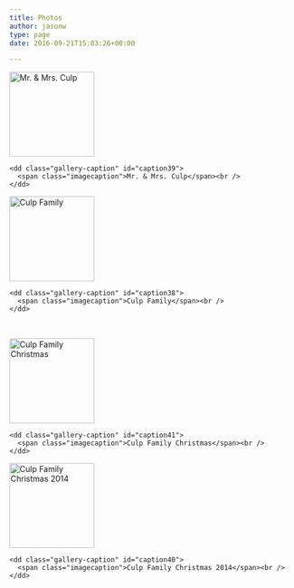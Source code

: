 ```yaml
---
title: Photos
author: jasonw
type: page
date: 2016-09-21T15:03:26+00:00

---
```

<!-- see gallery_shortcode() in wp-includes/media.php -->

<div id='gallery-1' class='gallery galleryid-37 gallery-columns-2 gallery-size-thumbnail gallery1'>
  <dl class="gallery-item">
    <dt class="gallery-icon">
      <a href="http://highlandersheart.com/wp-content/uploads/2016/09/44ec166d-17d7-692f-9f10-c2dfa490b44d.jpg" title="Mr. & Mrs. Culp" rel="gallery1"><img src="http://highlandersheart.com/wp-content/uploads/2016/09/44ec166d-17d7-692f-9f10-c2dfa490b44d-150x150.jpg" width="150" height="150" alt="Mr. & Mrs. Culp" /></a>
    </dt>
    
    <dd class="gallery-caption" id="caption39">
      <span class="imagecaption">Mr. & Mrs. Culp</span><br />
    </dd>
  </dl>
  
  <dl class="gallery-item">
    <dt class="gallery-icon">
      <a href="http://highlandersheart.com/wp-content/uploads/2016/09/1ff037a1-7101-1987-e7ee-6290b798dfb6.jpg" title="Culp Family" rel="gallery1"><img src="http://highlandersheart.com/wp-content/uploads/2016/09/1ff037a1-7101-1987-e7ee-6290b798dfb6-150x150.jpg" width="150" height="150" alt="Culp Family" /></a>
    </dt>
    
    <dd class="gallery-caption" id="caption38">
      <span class="imagecaption">Culp Family</span><br />
    </dd>
  </dl>
  
  <br style="clear: both" />
  
  <dl class="gallery-item">
    <dt class="gallery-icon">
      <a href="http://highlandersheart.com/wp-content/uploads/2016/09/faa0bbdf-3e6d-ed92-39dd-0c92d045362e-1024x700.jpg" title="Culp Family Christmas" rel="gallery1"><img src="http://highlandersheart.com/wp-content/uploads/2016/09/faa0bbdf-3e6d-ed92-39dd-0c92d045362e-150x150.jpg" width="150" height="150" alt="Culp Family Christmas" /></a>
    </dt>
    
    <dd class="gallery-caption" id="caption41">
      <span class="imagecaption">Culp Family Christmas</span><br />
    </dd>
  </dl>
  
  <dl class="gallery-item">
    <dt class="gallery-icon">
      <a href="http://highlandersheart.com/wp-content/uploads/2016/09/4106316b-3312-17e1-5792-a7ea9875e75f-1024x759.jpg" title="Culp Family Christmas 2014" rel="gallery1"><img src="http://highlandersheart.com/wp-content/uploads/2016/09/4106316b-3312-17e1-5792-a7ea9875e75f-150x150.jpg" width="150" height="150" alt="Culp Family Christmas 2014" /></a>
    </dt>
    
    <dd class="gallery-caption" id="caption40">
      <span class="imagecaption">Culp Family Christmas 2014</span><br />
    </dd>
  </dl>
  
  <br style="clear: both" />
</div>